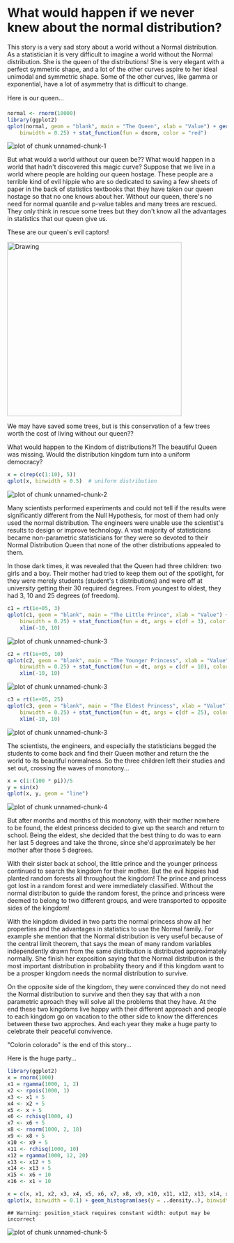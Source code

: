 What would happen if we never knew about the normal distribution?
========================================================

This story is a very sad story about a world without a Normal distribution.  As a statistician it is very difficult to imagine a world without the Normal distribution.  She is the queen of the distributions!  She is very elegant with a perfect symmetric shape, and a lot of the other curves aspire to her ideal unimodal and symmetric shape. Some of the other curves, like gamma or exponential, have a lot of asymmetry that is difficult to change.  


Here is our queen...


```r
normal <- rnorm(10000)
library(ggplot2)
qplot(normal, geom = "blank", main = "The Queen", xlab = "Value") + geom_histogram(aes(y = ..density..), 
    binwidth = 0.25) + stat_function(fun = dnorm, color = "red")
```

![plot of chunk unnamed-chunk-1](figure/unnamed-chunk-1.png) 

But what would a world without our queen be?? What would happen in a world that hadn't discovered this magic curve?  Suppose that we live in a world where people are holding our queen hostage.  These people are a terrible kind of evil hippie who are so dedicated to saving a few sheets of paper in the back of statistics textbooks that they have taken our queen hostage so that no one knows about her.  Without our queen, there's no need for normal quantile and p-value tables and many trees are rescued. They only think in rescue some trees but they don't know all the advantages in statistics that our queen give us.

These are our queen's evil captors!

<img src="http://flowerpower89.files.wordpress.com/2010/10/hippies.jpg" alt="Drawing" style="width: 400px;"/>

<!--  commented out original
![](http://flowerpower89.files.wordpress.com/2010/10/hippies.jpg =50x) 
-->

We may have saved some trees, but is this conservation of a few trees worth the cost of living without our queen?? 

What would happen to the Kindom of distributions?! The beautiful Queen was missing.  Would the distribution kingdom turn into a uniform democracy?

```r
x = c(rep(c(1:10), 5))
qplot(x, binwidth = 0.5)  # uniform distribution
```

![plot of chunk unnamed-chunk-2](figure/unnamed-chunk-2.png) 

Many scientists performed experiments and could not tell if the results were significantly different from the Null Hypothesis, for most of them had only used the normal distribution.  The engineers were unable use the scientist's results to design or improve technology. A vast majority of statisticians became non-parametric statisticians for they were so devoted to their Normal Distribution Queen that none of the other distributions appealed to them.

In those dark times, it was revealed that the Queen had three children: two girls and a boy. Their mother had tried to keep them out of the spotlight, for they were merely students (student's t distributions) and were off at university getting their 30 required degrees.  From youngest to oldest, they had 3, 10 and 25 degrees (of freedom).

```r
c1 = rt(1e+05, 3)
qplot(c1, geom = "blank", main = "The Little Prince", xlab = "Value") + geom_histogram(aes(y = ..density..), 
    binwidth = 0.25) + stat_function(fun = dt, args = c(df = 3), color = "green") + 
    xlim(-10, 10)
```

![plot of chunk unnamed-chunk-3](figure/unnamed-chunk-31.png) 

```r
c2 = rt(1e+05, 10)
qplot(c2, geom = "blank", main = "The Younger Princess", xlab = "Value") + geom_histogram(aes(y = ..density..), 
    binwidth = 0.25) + stat_function(fun = dt, args = c(df = 10), color = "blue") + 
    xlim(-10, 10)
```

![plot of chunk unnamed-chunk-3](figure/unnamed-chunk-32.png) 

```r
c3 = rt(1e+05, 25)
qplot(c3, geom = "blank", main = "The Eldest Princess", xlab = "Value") + geom_histogram(aes(y = ..density..), 
    binwidth = 0.25) + stat_function(fun = dt, args = c(df = 25), color = "purple") + 
    xlim(-10, 10)
```

![plot of chunk unnamed-chunk-3](figure/unnamed-chunk-33.png) 

The scientists, the engineers, and especially the statisticians begged the students to come back and find their Queen mother and return the the world to its beautiful normalness.  So the three children left their studies and set out, crossing the waves of monotony...

```r
x = c(1:(100 * pi))/5
y = sin(x)
qplot(x, y, geom = "line")
```

![plot of chunk unnamed-chunk-4](figure/unnamed-chunk-4.png) 


But after months and months of this monotony, with their mother nowhere to be found, the eldest princess decided to give up the search and return to school.  Being the eldest, she decided that the best thing to do was to earn her last 5 degrees and take the throne, since she'd approximately be her mother after those 5 degrees. 

With their sister back at school, the little prince and the younger princess continued to search the kingdom for their mother. But the evil hippies had planted random forests all throughout the kingdom! The prince and princess got lost in a random forest and were immediately classified. Without the normal distributon to guide the random forest, the prince and princess were deemed to belong to two different groups, and were transported to opposite sides of the kingdom!


With the kingdom divided in two parts the normal princess show all her properties and the advantages in statistics to use the Normal family. For example she mention that the Normal distribution is very useful because of the central limit theorem, that says the mean of many random variables independently drawn from the same distribution is distributed approximately normally. She finish her exposition saying that the Normal distribution is the most important distribution in probability theory and if this kingdom want to be a prosper kingdom needs the normal distribution to survive.


On the opposite side of the kingdom, they were convinced they do not need the Normal distribution to survive and then they say that with a non parametric aproach they will solve all the problems that they have.
At the end these two kingdoms live happy with their different approach and people to each kingdom go on vacation to the other side to know the differences between these two approches.
And each year they make a huge party to celebrate their peaceful convivence.
 
 

"Colorin colorado" is the end of this story...

Here is the huge party...


```r
library(ggplot2)
x = rnorm(1000)
x1 = rgamma(1000, 1, 2)
x2 <- rpois(1000, 1)
x3 <- x1 + 5
x4 <- x2 + 5
x5 <- x + 5
x6 <- rchisq(1000, 4)
x7 <- x6 + 5
x8 <- rnorm(1000, 2, 18)
x9 <- x8 + 5
x10 <- x9 + 5
x11 <- rchisq(1000, 10)
x12 = rgamma(1000, 12, 20)
x13 <- x12 + 5
x14 <- x13 + 5
x15 <- x6 + 10
x16 <- x1 + 10

x = c(x, x1, x2, x3, x4, x5, x6, x7, x8, x9, x10, x11, x12, x13, x14, x15, x16)
qplot(x, binwidth = 0.1) + geom_histogram(aes(y = ..density..), binwidth = 0.25)
```

```
## Warning: position_stack requires constant width: output may be incorrect
```

![plot of chunk unnamed-chunk-5](figure/unnamed-chunk-5.png) 


